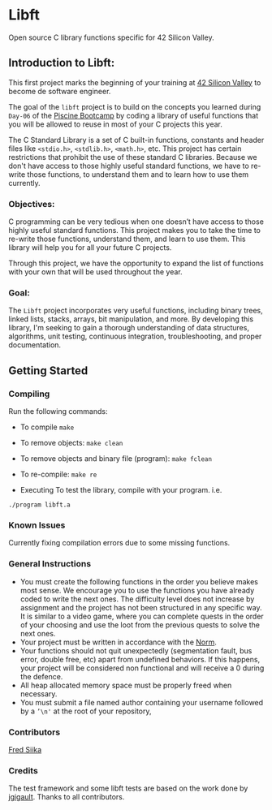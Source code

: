 # Libft
Open source C library functions specific for 42 Silicon Valley.

## Introduction to Libft:
This first project marks the beginning of your training at [42 Silicon Valley](https://www.42.us.org/) to become de software engineer.

The goal of the `libft` project is to build on the concepts you learned during `Day-06` of the [Piscine Bootcamp](https://www.42.us.org/program/piscine/) by coding a library of useful functions that you will be allowed to reuse in most of your C projects this year. 

The C Standard Library is a set of C built-in functions, constants and header files like `<stdio.h>`, `<stdlib.h>`, `<math.h>`, etc. This project has certain restrictions that prohibit the use of these standard C libraries. 
Because we don't have access to those highly useful standard functions, we have to re-write those functions, to understand them and to learn how to use them currently. 

### Objectives:
C programming can be very tedious when one doesn’t have access to those highly useful standard functions. This project makes you to take the time to re-write those functions, understand them, and learn to use them. This library will help you for all your future C projects.

Through this project, we have the opportunity to expand the list of functions with your own that will be used throughout the year. 

### Goal:
The `Libft` project incorporates very useful functions, including binary trees, linked lists, stacks, arrays, bit manipulation, and more. By developing this library, I'm seeking to gain a thorough understanding of data structures, algorithms, unit testing, continuous integration, troubleshooting, and proper documentation.

## Getting Started
### Compiling
Run the following commands:

- To compile
`make`

- To remove objects:
`make clean`

- To remove objects and binary file (program):
`make fclean`

- To re-compile:
`make re`

- Executing
To test the library, compile with your program. i.e.

`./program libft.a`

### Known Issues
Currently fixing compilation errors due to some missing functions.

### General Instructions
- You must create the following functions in the order you believe makes most sense. We encourage you to use the functions you have already coded to write the next ones. The difficulty level does not increase by assignment and the project has not
been structured in any specific way. It is similar to a video game, where you can complete quests in the order of your choosing and use the loot from the previous quests to solve the next ones.
- Your project must be written in accordance with the [Norm](https://github.com/Gegel85/norminette).
- Your functions should not quit unexpectedly (segmentation fault, bus error, double free, etc) apart from undefined behaviors. If this happens, your project will be considered non functional and will receive a 0 during the defence.
- All heap allocated memory space must be properly freed when necessary.
- You must submit a file named author containing your username followed by a `’\n'` at the root of your repository,

### Contributors
[Fred Siika](https://github.com/fredsiika/)

### Credits
The test framework and some libft tests are based on the work done by [jgigault](https://github.com/jgigault/42FileChecker). Thanks to all contributors.
